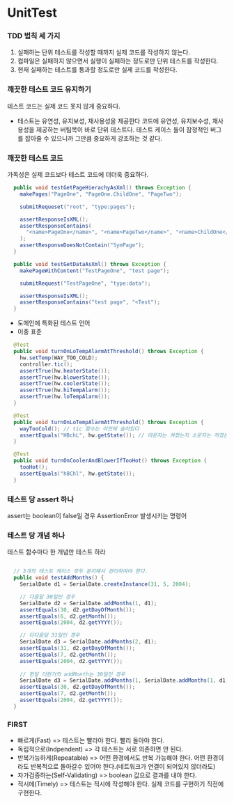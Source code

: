 # UnitTest

### TDD 법칙 세 가지

1. 실패하는 단위 테스트를 작성할 때까지 실제 코드를 작성하지 않는다.
2. 컴파일은 실패하지 않으면서 실행이 실패하는 정도로만 단위 테스트를 작성한다.
3. 현재 실패하는 테스트를 통과할 정도로만 실제 코드를 작성한다.

### 깨끗한 테스트 코드 유지하기

테스트 코드는 실제 코드 못지 않게 중요하다.

* 테스트는 유연성, 유지보성, 재사용성을 제공한다
코드에 유연성, 유지보수성, 재사용성을 제공하는 버팀목이 바로 단위 테스트다.
테스트 케이스 들이 잠정적인 버그를 잡아줄 수 있으니까 그만큼 중요하게 강조하는 것 같다.

### 깨끗한 테스트 코드
가독성은 실제 코드보다 테스트 코드에 더더욱 중요하다.

```java
  public void testGetPageHierachyAsXml() throws Exception {
    makePages("PageOne", "PageOne.ChildOne", "PageTwo");

    submitRequeset("root", "type:pages");

    assertResponseIsXML();
    assertResponseContains(
      "<name>PageOne</name>", "<name>PageTwo</name>", "<name>ChildOne</name>"
    );
    assertResponseDoesNotContain("SymPage");
  }

  public void testGetDataAsXml() throws Exception {
    makePageWithContent("TestPageOne", "test page");

    submitRequest("TestPageOne", "type:data");

    assertResponseIsXML();
    assertResponseContains("test page", "<Test");
  }
```
* 도메인에 특화된 테스트 언어
* 이중 표준

```java
  @Test
  public void turnOnLoTempAlarmAtThreshold() throws Exception {
    hw.setTemp(WAY_TOO_COLD);
    controller.tic();
    assertTrue(hw.heaterState());
    assertTrue(hw.blowerState());
    assertTrue(hw.coolerState());
    assertTrue(hw.hiTempAlarm());
    assertTrue(hw.loTempAlarm());
  }

  @Test
  public void turnOnLoTempAlarmAtThreshold() throws Exception {
    wayTooCold(); // tic 함수는 이안에 숨어있다
    assertEquals("HBchL", hw.getState()); // 대문자는 켜졌는지 소문자는 꺼졌는지
  }

  @Test
  public void turnOnCoolerAndBlowerIfTooHot() throws Exception {
    tooHot();
    assertEquals("hBChl", hw.getState());
  }
```
### 테스트 당 assert 하나

assert는 boolean이 false일 경우 AssertionError 발생시키는 명령어

### 테스트 당 개념 하나
테스트 함수마다 한 개념만 테스트 하라

```java

  // 3개의 테스트 케이스 모두 분리해서 관리하여야 한다.
  public void testAddMonths() {
    SerialDate d1 = SerialDate.createInstance(31, 5, 2004);

    // 다음달 30일인 경우
    SerialDate d2 = SerialDate.addMonths(1, d1);
    assertEquals(30, d2.getDayOfMonth());
    assertEquals(6, d2.getMonth());
    assertEquals(2004, d2.getYYYY());

    // 다다음달 31일인 경우
    SerialDate d3 = SerialDate.addMonths(2, d1);
    assertEquals(31, d2.getDayOfMonth());
    assertEquals(7, d2.getMonth());
    assertEquals(2004, d2.getYYYY());
    
    // 한달 더한거의 addMonth는 30일인 경우
    SerialDate d3 = SerialDate.addMonths(1, SerialDate.addMonths(1, d1));
    assertEquals(30, d2.getDayOfMonth());
    assertEquals(7, d2.getMonth());
    assertEquals(2004, d2.getYYYY());
  }
```

### FIRST

* 빠르게(Fast) => 테스트는 빨라야 한다. 빨리 돌아야 한다.
* 독립적으로(Indpendent) => 각 테스트는 서로 의존하면 안 된다.
* 반복가능하게(Repeatable) => 어떤 환경에서도 반복 가능해야 한다. 어떤 환경이라도 반복적으로 돌아갈수 있어야 한다.(네트워크가 연결이 되어있지 않더라도)
* 자가검증하는(Self-Validating) => boolean 값으로 결과를 내야 한다.
* 적시에(Timely) => 테스트는 적시에 작성해야 한다. 실제 코드를 구현하기 직전에 구현한다.
